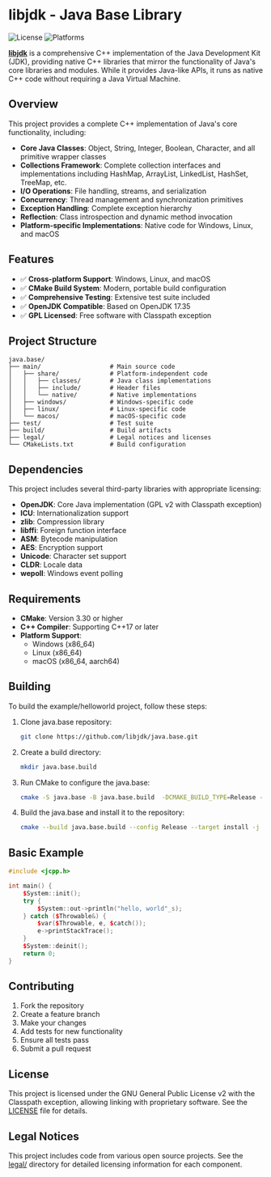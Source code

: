 # libjdk - Java Base Library

![License](https://img.shields.io/badge/license-GPL%20v2%20with%20Classpath%20Exception-green.svg)
![Platforms](https://img.shields.io/badge/platforms-Windows%20|%20Linux%20|%20macOS-lightgrey.svg)

[**libjdk**](https://github.com/libjdk/libjdk) is a comprehensive C++ implementation of the Java Development Kit (JDK), providing native C++ libraries that mirror the functionality of Java's core libraries and modules. While it provides Java-like APIs, it runs as native C++ code without requiring a Java Virtual Machine.

## Overview

This project provides a complete C++ implementation of Java's core functionality, including:

- **Core Java Classes**: Object, String, Integer, Boolean, Character, and all primitive wrapper classes
- **Collections Framework**: Complete collection interfaces and implementations including HashMap, ArrayList, LinkedList, HashSet, TreeMap, etc.
- **I/O Operations**: File handling, streams, and serialization
- **Concurrency**: Thread management and synchronization primitives
- **Exception Handling**: Complete exception hierarchy
- **Reflection**: Class introspection and dynamic method invocation
- **Platform-specific Implementations**: Native code for Windows, Linux, and macOS

## Features

- ✅ **Cross-platform Support**: Windows, Linux, and macOS
- ✅ **CMake Build System**: Modern, portable build configuration
- ✅ **Comprehensive Testing**: Extensive test suite included
- ✅ **OpenJDK Compatible**: Based on OpenJDK 17.35
- ✅ **GPL Licensed**: Free software with Classpath exception

## Project Structure

```
java.base/
├── main/                   # Main source code
│   ├── share/              # Platform-independent code
│   │   ├── classes/        # Java class implementations
│   │   ├── include/        # Header files
│   │   └── native/         # Native implementations
│   ├── windows/            # Windows-specific code
│   ├── linux/              # Linux-specific code
│   └── macos/              # macOS-specific code
├── test/                   # Test suite
├── build/                  # Build artifacts
├── legal/                  # Legal notices and licenses
└── CMakeLists.txt          # Build configuration
```

## Dependencies

This project includes several third-party libraries with appropriate licensing:

- **OpenJDK**: Core Java implementation (GPL v2 with Classpath exception)
- **ICU**: Internationalization support
- **zlib**: Compression library
- **libffi**: Foreign function interface
- **ASM**: Bytecode manipulation
- **AES**: Encryption support
- **Unicode**: Character set support
- **CLDR**: Locale data
- **wepoll**: Windows event polling

## Requirements

- **CMake**: Version 3.30 or higher
- **C++ Compiler**: Supporting C++17 or later
- **Platform Support**:
  - Windows (x86_64)
  - Linux (x86_64)
  - macOS (x86_64, aarch64)

## Building

To build the example/helloworld project, follow these steps:

1. Clone java.base repository:
   ```sh
   git clone https://github.com/libjdk/java.base.git
   ```

2. Create a build directory:
   ```sh
   mkdir java.base.build
   ```

3. Run CMake to configure the java.base:
   ```sh
   cmake -S java.base -B java.base.build  -DCMAKE_BUILD_TYPE=Release -DINSTALL_TO_REPO=ON
   ```

4. Build the java.base and install it to the repository:
   ```sh
   cmake --build java.base.build --config Release --target install -j 8
   ```

## Basic Example
```cpp
#include <jcpp.h>

int main() {
    $System::init();
    try {
        $System::out->println("hello, world"_s);
    } catch ($Throwable&) {
        $var($Throwable, e, $catch());
        e->printStackTrace();
    }
    $System::deinit();
    return 0;
}
```

## Contributing

1. Fork the repository
2. Create a feature branch
3. Make your changes
4. Add tests for new functionality
5. Ensure all tests pass
6. Submit a pull request

## License

This project is licensed under the GNU General Public License v2 with the Classpath exception, allowing linking with proprietary software. See the [LICENSE](LICENSE) file for details.

## Legal Notices

This project includes code from various open source projects. See the [legal/](legal/) directory for detailed licensing information for each component.